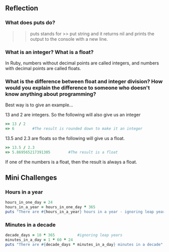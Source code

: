 ## Reflection

### What does puts do?

>> puts stands for >> put string and it returns nil and prints the output to the console with a new line.

### What is an integer? What is a float?

In Ruby, numbers without decimal points are called integers, and numbers with decimal points are called floats.

### What is the difference between float and integer division? How would you explain the difference to someone who doesn't know anything about programming?

Best way is to give an example...

13 and 2 are integers. So the following will also give us an integer

```ruby
>> 13 / 2
=> 6		#The result is rounded down to make it an integer
```

13.5 and 2.3 are floats so the following will give us a float.

```ruby
>> 13.5 / 2.3
=> 5.869565217391305		#The result is a float
```
If one of the numbers is a float, then the result is always a float.

## Mini Challenges

### Hours in a year

```ruby
hours_in_one_day = 24
hours_in_a_year = hours_in_one_day * 365
puts "There are #{hours_in_a_year} hours in a year - ignoring leap years"
```

### Minutes in a decade

```ruby
decade_days = 10 * 365			#ignoring leap years
minutes_in_a_day = 1 * 60 * 24
puts "There are #{decade_days * minutes_in_a_day} minutes in a decade"
```
